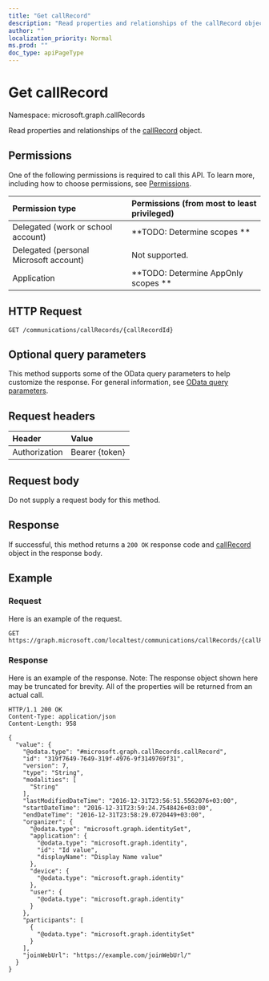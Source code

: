 ```yaml
---
title: "Get callRecord"
description: "Read properties and relationships of the callRecord object."
author: ""
localization_priority: Normal
ms.prod: ""
doc_type: apiPageType
---
```


# Get callRecord

Namespace: microsoft.graph.callRecords

Read properties and relationships of the [callRecord](../resources/callrecords-callrecord.md) object.

## Permissions
One of the following permissions is required to call this API. To learn more, including how to choose permissions, see [Permissions](/concepts/permissions-reference.md).

|Permission type|Permissions (from most to least privileged)|
|:---|:---|
|Delegated (work or school account)|**TODO: Determine scopes **|
|Delegated (personal Microsoft account)|Not supported.|
|Application|**TODO: Determine AppOnly scopes **|

## HTTP Request
<!-- {
  "blockType": "ignored"
}
-->
``` http
GET /communications/callRecords/{callRecordId}
```

## Optional query parameters
This method supports some of the OData query parameters to help customize the response. For general information, see [OData query parameters](/graph/query-parameters).

## Request headers
|Header|Value|
|:---|:---|
|Authorization|Bearer {token}|

## Request body
Do not supply a request body for this method.

## Response
If successful, this method returns a `200 OK` response code and [callRecord](../resources/callrecords-callrecord.md) object in the response body.

## Example

### Request
Here is an example of the request.
<!-- {
  "blockType": "request",
  "name": "get_callrecord"
}
-->
``` http
GET https://graph.microsoft.com/localtest/communications/callRecords/{callRecordId}
```

### Response
Here is an example of the response. Note: The response object shown here may be truncated for brevity. All of the properties will be returned from an actual call.
<!-- {
  "blockType": "response",
  "truncated": true,
  "@odata.type": "microsoft.graph.callRecords.callRecord"
}
-->
``` http
HTTP/1.1 200 OK
Content-Type: application/json
Content-Length: 958

{
  "value": {
    "@odata.type": "#microsoft.graph.callRecords.callRecord",
    "id": "319f7649-7649-319f-4976-9f3149769f31",
    "version": 7,
    "type": "String",
    "modalities": [
      "String"
    ],
    "lastModifiedDateTime": "2016-12-31T23:56:51.5562076+03:00",
    "startDateTime": "2016-12-31T23:59:24.7548426+03:00",
    "endDateTime": "2016-12-31T23:58:29.0720449+03:00",
    "organizer": {
      "@odata.type": "microsoft.graph.identitySet",
      "application": {
        "@odata.type": "microsoft.graph.identity",
        "id": "Id value",
        "displayName": "Display Name value"
      },
      "device": {
        "@odata.type": "microsoft.graph.identity"
      },
      "user": {
        "@odata.type": "microsoft.graph.identity"
      }
    },
    "participants": [
      {
        "@odata.type": "microsoft.graph.identitySet"
      }
    ],
    "joinWebUrl": "https://example.com/joinWebUrl/"
  }
}
```

